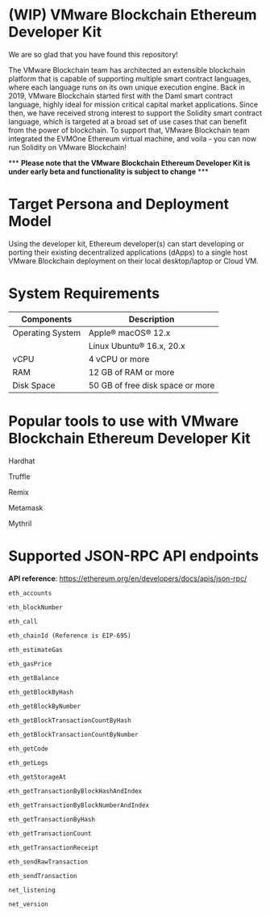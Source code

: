 # (WIP) VMware Blockchain Ethereum Developer Kit

We are so glad that you have found this repository!

The VMware Blockchain team has architected an extensible blockchain platform that is capable of supporting multiple smart contract languages, where each language runs on its own unique execution engine. Back in 2019, VMware Blockchain started first with the Daml smart contract language, highly ideal for mission critical capital market applications. Since then, we have received strong interest to support the Solidity smart contract language, which is targeted at a broad set of use cases that can benefit from the power of blockchain. To support that, VMware Blockchain team integrated the EVMOne Ethereum virtual machine, and voila - you can now run Solidity on VMware Blockchain! 


*** **Please note that the VMware Blockchain Ethereum Developer Kit is under early beta and functionality is subject to change** ***


# Target Persona and Deployment Model
Using the developer kit, Ethereum developer(s) can start developing or porting their existing decentralized applications (dApps) to a single host VMware Blockchain deployment on their local desktop/laptop or Cloud VM. 

# System Requirements 
| Components | Description |
|-----------|-------------|
|  Operating System | Apple® macOS® 12.x |
|                   |  Linux Ubuntu® 16.x, 20.x |
|  vCPU             | 4 vCPU or more |
|  RAM              | 12 GB of RAM or more |
|  Disk Space       | 50 GB of free disk space or more |

# Popular tools to use with VMware Blockchain Ethereum Developer Kit
Hardhat

Truffle

Remix

Metamask

Mythril

# Supported JSON-RPC API endpoints
**API reference**: https://ethereum.org/en/developers/docs/apis/json-rpc/
```
eth_accounts

eth_blockNumber

eth_call

eth_chainId (Reference is EIP-695)

eth_estimateGas

eth_gasPrice

eth_getBalance

eth_getBlockByHash

eth_getBlockByNumber

eth_getBlockTransactionCountByHash

eth_getBlockTransactionCountByNumber

eth_getCode

eth_getLogs

eth_getStorageAt

eth_getTransactionByBlockHashAndIndex

eth_getTransactionByBlockNumberAndIndex

eth_getTransactionByHash

eth_getTransactionCount

eth_getTransactionReceipt

eth_sendRawTransaction

eth_sendTransaction

net_listening

net_version
```